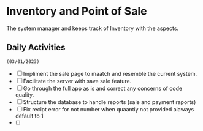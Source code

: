 # Inventory and Point of Sale
The system manager and keeps track of Inventory with the aspects.

## Daily Activities 
`(03/01/2023)`
  - [ ] Impliment the sale page to maatch and resemble the current system.
  - [ ] Facilitate the server with save sale feature.
  - [ ] Go through the full app as is and correct any concerns of code quality.
  - [ ] Structure the database to handle reports (sale and payment raports)
  - [ ] Fix recipt error for not number when quaantiy not provided alaways default to 1
  - [ ] 
